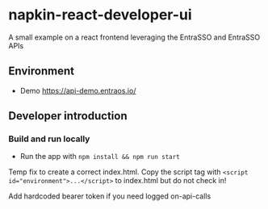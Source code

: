 # napkin-react-developer-ui

A small example on a react frontend leveraging the EntraSSO and EntraSSO APIs

## Environment

* Demo https://api-demo.entraos.io/

## Developer introduction

### Build and run locally

* Run the app with `npm install && npm run start` 

Temp fix to create a correct index.html. 
Copy the script tag with `<script id="environment">...</script>` to index.html but do not check in!

Add hardcoded bearer token if you need logged on-api-calls
